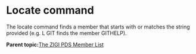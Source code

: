 # Locate command

The locate command finds a member that starts with or matches the string provided \(e.g. L GIT finds the member GITHELP\).

**Parent topic:**[The ZIGI PDS Member List](zOS_ISPF_Git_Interface_Users_Guide_V3R0_the_zigi_pds_member_list.html)

